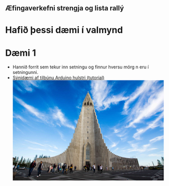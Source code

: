 ## Æfingaverkefni strengja og lista rallý

# Hafið þessi dæmi í valmynd
# Dæmi 1
* Hannið forrit sem tekur inn setningu og finnur hversu mörg n eru í setningunni.
* [Sýnidæmi af tilbúnu Arduino hulstri (tutorial)](https://www.tinkercad.com/learn/overview/OAA3GFTIRXTO5NZ;collectionId=OY5L5E8IRXTI47Z)
![mynd](https://github.com/konni123/git_verkefni/blob/master/Docs/ferdinand-stohr-140923-unsplash-1.jpg)
